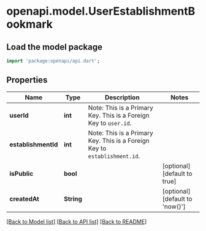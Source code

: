 # openapi.model.UserEstablishmentBookmark

## Load the model package
```dart
import 'package:openapi/api.dart';
```

## Properties
Name | Type | Description | Notes
------------ | ------------- | ------------- | -------------
**userId** | **int** | Note: This is a Primary Key.<pk/> This is a Foreign Key to `user.id`.<fk table='user' column='id'/> | 
**establishmentId** | **int** | Note: This is a Primary Key.<pk/> This is a Foreign Key to `establishment.id`.<fk table='establishment' column='id'/> | 
**isPublic** | **bool** |  | [optional] [default to true]
**createdAt** | **String** |  | [optional] [default to 'now()']

[[Back to Model list]](../README.md#documentation-for-models) [[Back to API list]](../README.md#documentation-for-api-endpoints) [[Back to README]](../README.md)


